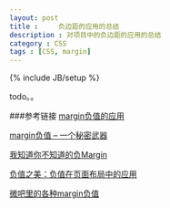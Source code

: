 ```yaml
---
layout: post
title : 	负边距的应用的总结
description : 对项目中的负边距的应用的总结
category : CSS
tags : [CSS, margin]
---
```

{% include JB/setup %}

todo。。


###参考链接
[margin负值的应用](http://www.gezii.me/?p=57)

[margin负值 – 一个秘密武器](http://fp.labs.lugir.com/node/159)

[我知道你不知道的负Margin](http://www.hicss.net/i-know-you-do-not-know-the-negative-margin/)

[负值之美：负值在页面布局中的应用](http://www.cnblogs.com/rubylouvre/archive/2012/04/28/2474732.html)

[微吧里的各种margin负值](http://udc.weibo.com/2012/09/%E5%BE%AE%E5%90%A7%E9%87%8C%E7%9A%84%E5%90%84%E7%A7%8Dmargin%E8%B4%9F%E5%80%BC/)


 